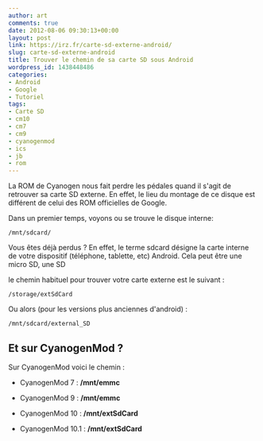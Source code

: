 ```yaml
---
author: art
comments: true
date: 2012-08-06 09:30:13+00:00
layout: post
link: https://irz.fr/carte-sd-externe-android/
slug: carte-sd-externe-android
title: Trouver le chemin de sa carte SD sous Android
wordpress_id: 1438448486
categories:
- Android
- Google
- Tutoriel
tags:
- Carte SD
- cm10
- cm7
- cm9
- cyanogenmod
- ics
- jb
- rom
---
```


La ROM de Cyanogen nous fait perdre les pédales quand il s'agit de retrouver sa carte SD externe. En effet, le lieu du montage de ce disque est différent de celui des ROM officielles de Google.

Dans un premier temps, voyons ou se trouve le disque interne:


    
    /mnt/sdcard/



Vous êtes déjà perdus ? En effet, le terme sdcard désigne la carte interne de votre dispositif (téléphone, tablette, etc) Android. Cela peut être une micro SD, une SD

le chemin habituel pour trouver votre carte externe est le suivant :

    
    /storage/extSdCard



Ou alors (pour les versions plus anciennes d'android) :

    
    /mnt/sdcard/external_SD





## Et sur CyanogenMod ?


Sur CyanogenMod voici le chemin :



	
  * CyanogenMod 7 : **/mnt/emmc**

	
  * CyanogenMod 9 : **/mnt/emmc**

	
  * CyanogenMod 10 : **/mnt/extSdCard**

	
  * CyanogenMod 10.1 : **/mnt/extSdCard**


